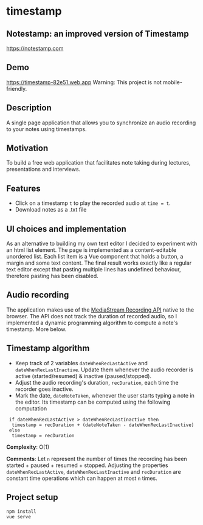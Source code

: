 # timestamp

## Notestamp: an improved version of Timestamp
https://notestamp.com

## Demo
https://timestamp-82e51.web.app
Warning: This project is not mobile-friendly. 

## Description
A single page application that allows you to synchronize an audio recording to your notes using timestamps.

## Motivation
To build a free web application that facilitates note taking during lectures, presentations and interviews.

## Features
- Click on a timestamp `t` to play the recorded audio at `time = t`.
- Download notes as a .txt file
  
## UI choices and implementation
As an alternative to building my own text editor I decided to experiment with an html list element. The page is implemented as a content-editable unordered list. Each list item is a Vue component that holds a button, a margin and some text content.
The final result works exactly like a regular text editor except that pasting multiple lines has undefined behaviour, therefore pasting has been disabled.

## Audio recording
The application makes use of the [MediaStream Recording API](https://developer.mozilla.org/en-US/docs/Web/API/MediaStream_Recording_API) native to the browser. The API does not track the duration of recorded audio, so I implemented a dynamic programming algorithm to compute a note's timestamp. More below.

## Timestamp algorithm
  - Keep track of 2 variables `dateWhenRecLastActive` and `dateWhenRecLastInactive`. Update them whenever the audio recorder is active (started/resumed) & inactive (paused/stopped).
  - Adjust the audio recording's duration, `recDuration`, each time the recorder goes inactive.
  - Mark the date, `dateNoteTaken`, whenever the user starts typing a note in the editor. Its timestamp can be computed using the following computation

  ```
   if dateWhenRecLastActive > dateWhenRecLastInactive then
    timestamp = recDuration + (dateNoteTaken - dateWhenRecLastInactive)
   else 
    timestamp = recDuration
   ```
  
 **Complexity**: O(1)
 
 **Comments**: Let `n` represent the number of times the recording has been started + paused + resumed + stopped.
  Adjusting the properties `dateWhenRecLastActive`, `dateWhenRecLastInactive` and `recDuration` are constant time operations which can happen at most `n` times.

 
## Project setup
```
npm install
vue serve
```
